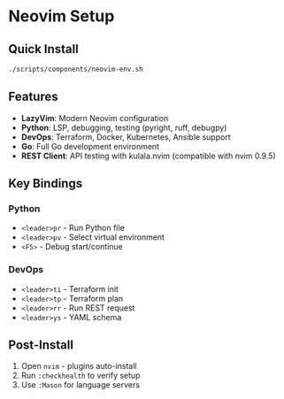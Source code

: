 # Neovim Setup

## Quick Install
```bash
./scripts/components/neovim-env.sh
```

## Features
- **LazyVim**: Modern Neovim configuration
- **Python**: LSP, debugging, testing (pyright, ruff, debugpy)
- **DevOps**: Terraform, Docker, Kubernetes, Ansible support
- **Go**: Full Go development environment
- **REST Client**: API testing with kulala.nvim (compatible with nvim 0.9.5)

## Key Bindings
### Python
- `<leader>pr` - Run Python file
- `<leader>pv` - Select virtual environment
- `<F5>` - Debug start/continue

### DevOps
- `<leader>ti` - Terraform init
- `<leader>tp` - Terraform plan
- `<leader>rr` - Run REST request
- `<leader>ys` - YAML schema

## Post-Install
1. Open `nvim` - plugins auto-install
2. Run `:checkhealth` to verify setup
3. Use `:Mason` for language servers